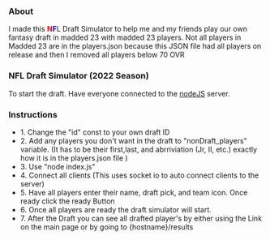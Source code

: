 <h3>About</h3>
<p>I made this <b style="color:red">N</b><b style="color:blue">F</b>L Draft Simulator to help me and my friends play our own fantasy draft in madded 23 with madded 23 players. Not all players in Madded 23 are in the players.json because this JSON file had all players on release and then I removed all players below 70 OVR</p>

<h3>NFL Draft Simulator (2022 Season)</h3>
<p>To start the draft. Have everyone connected to the <a href="#Instructions">nodeJS</a> server.</p>

<h3 id="#Isntructions">Instructions</h3>
<ul>
    <li>1. Change the "id" const to your own draft ID</li>  
    <li>2. Add any players you don't want in the draft to "nonDraft_players" variable. (It has to be their first,last, and abrriviation (Jr, II, etc.) exactly how it is in the players.json file )</li>
    <li>3. Use "node index.js"</li>
    <li>4. Connect all clients (This uses socket io to auto connect clients to the server)</li>
    <li>5. Have all players enter their name, draft pick, and team icon. Once ready click the ready Button</li>
    <li>6. Once all players are ready the draft simulator will start.</li>
    <li>7. After the Draft you can see all drafted player's by either using the Link on the main page or by going to {hostname}/results</li>
</ul>